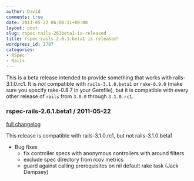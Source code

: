 ```yaml
---
author: David
comments: true
date: 2011-05-22 06:08:11+00:00
layout: post
slug: rspec-rails-261beta1-is-released
title: rspec-rails-2.6.1.beta1 is released!
wordpress_id: 2787
categories:
- RSpec
- Rails
---
```


This is a beta release intended to provide something that works with
rails-3.1.0.rc1. It is _not_ compatible with `rails-3.1.0.beta1` or
`rake-0.9.0` (make sure you specify rake-0.8.7 in your Gemfile), but it is
compatible with every other release of `rails` from `3.0.0` through
`3.1.0.rc1`.

### rspec-rails-2.6.1.beta1 / 2011-05-22

[full changelog](http://github.com/rspec/rspec-rails/compare/v2.6.0...v2.6.1.beta1)

This release is compatible with rails-3.1.0.rc1, but not rails-3.1.0.beta1

* Bug fixes
  * fix controller specs with anonymous controllers with around filters
  * exclude spec directory from rcov metrics
  * guard against calling prerequisites on nil default rake task (Jack Dempsey)

